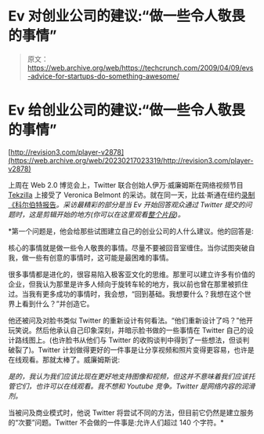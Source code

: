 # Ev 对创业公司的建议:“做一些令人敬畏的事情”

> 原文：<https://web.archive.org/web/https://techcrunch.com/2009/04/09/evs-advice-for-startups-do-something-awesome/>

# Ev 给创业公司的建议:“做一些令人敬畏的事情”

[http://revision3.com/player-v2878](https://web.archive.org/web/20230217023319/http://revision3.com/player-v2878)

上周在 Web 2.0 博览会上，Twitter 联合创始人伊万·威廉姆斯在网络视频节目 [Tekzilla](https://web.archive.org/web/20230217023319/http://revision3.com/tekzilla/web20/#seek=687:1403) 上接受了 Veronica Belmont 的采访。就在同一天，比兹·斯通在纽约[录制《科尔伯特报告](https://web.archive.org/web/20230217023319/https://techcrunch.com/2009/04/03/biz-stone-plays-it-cool-on-colbert/)*。采访最精彩的部分是当 Ev 开始回答观众通过 Twitter 提交的问题时，这是剪辑开始的地方(你可以在这里观看[整个片段](https://web.archive.org/web/20230217023319/http://revision3.com/content/tekzilla_twitter/))。*

 *第一个问题是，他会给那些试图建立自己的创业公司的人什么建议。他的回答是:

核心的事情就是做一些令人敬畏的事情。尽量不要被回音室缠住。当你试图突破自我，做一些有创意的事情时，这可能是最困难的事情。

很多事情都是进化的，很容易陷入极客亚文化的思维。那里可以建立许多有价值的企业，但我认为那里是许多人倾向于旋转车轮的地方，我以前也曾在那里被抓住过。当我有更多成功的事情时，我会想，“回到基础。我想要什么？我想在这个世界上看到什么？”并创造它。

他还被问及对脸书类似 Twitter 的重新设计有何看法。“他们重新设计了吗？”他开玩笑说。然后他承认自己印象深刻，并暗示脸书做的一些事情在 Twitter 自己的设计路线图上。(也许脸书从他们与 Twitter 的收购谈判中得到了一些想法，但谈判破裂了)。Twitter 计划做得更好的一件事是让分享视频和照片变得更容易，也许是在线观看。那就太棒了。威廉姆斯说:

*是的，我认为我们应该比现在更好地支持图像和视频，但这并不意味着我们应该托管它们，也许可以在线观看。我不想和 Youtube 竞争。Twitter 是网络内容的润滑剂。*

当被问及商业模式时，他说 Twitter 将尝试不同的方法，但目前它仍然是建立服务的“次要”问题。Twitter 不会做的一件事是:允许人们超过 140 个字符。*